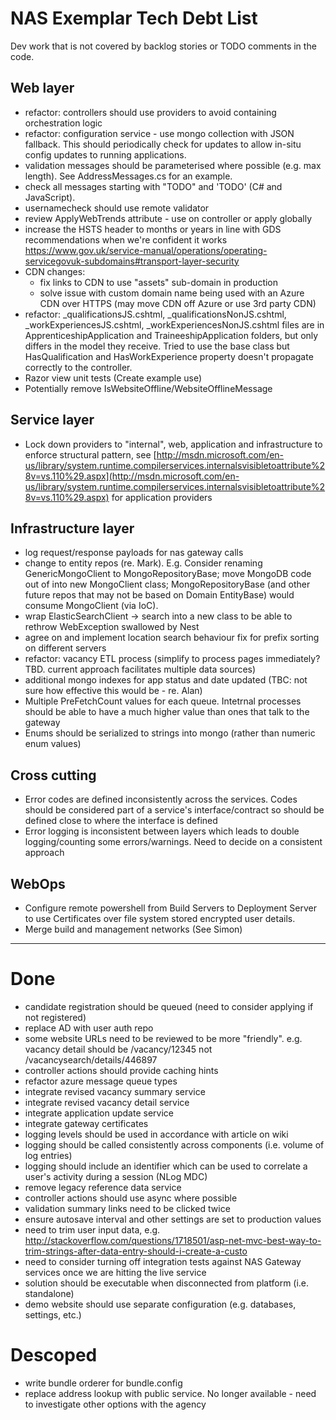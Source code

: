 # NAS Exemplar Tech Debt List #

Dev work that is not covered by backlog stories or TODO comments in the code. 

## Web layer ##

- refactor: controllers should use providers to avoid containing orchestration logic
- refactor: configuration service - use mongo collection with JSON fallback. This should periodically check for updates to allow in-situ config updates to running applications.
- validation messages should be parameterised where possible (e.g. max length). See AddressMessages.cs for an example.
- check all messages starting with "TODO" and 'TODO' (C# and JavaScript).
- usernamecheck should use remote validator
- review ApplyWebTrends attribute - use on controller or apply globally  
- increase the HSTS header to months or years in line with GDS recommendations when we're confident it works https://www.gov.uk/service-manual/operations/operating-servicegovuk-subdomains#transport-layer-security
- CDN changes:
    - fix links to CDN to use "assets" sub-domain in production
    - solve issue with custom domain name being used with an Azure CDN over HTTPS (may move CDN off Azure or use 3rd party CDN)
- refactor: _qualificationsJS.cshtml, _qualificationsNonJS.cshtml, _workExperiencesJS.cshtml, _workExperiencesNonJS.cshtml files are in ApprenticeshipApplication and TraineeshipApplication folders, but only differs in the model they receive. Tried to use the base class but HasQualification and HasWorkExperience property doesn't propagate correctly to the controller.
- Razor view unit tests (Create example use)
- Potentially remove IsWebsiteOffline/WebsiteOfflineMessage

## Service layer ##

- Lock down providers to "internal", web, application and infrastructure to enforce structural pattern, see [http://msdn.microsoft.com/en-us/library/system.runtime.compilerservices.internalsvisibletoattribute%28v=vs.110%29.aspx](http://msdn.microsoft.com/en-us/library/system.runtime.compilerservices.internalsvisibletoattribute%28v=vs.110%29.aspx) for application providers

## Infrastructure layer ##

- log request/response payloads for nas gateway calls
- change to entity repos (re. Mark). E.g. Consider renaming GenericMongoClient to MongoRepositoryBase; move MongoDB code out of into new MongoClient class; MongoRepositoryBase (and other future repos that may not be based on Domain EntityBase) would consume MongoClient (via IoC).
- wrap ElasticSearchClient -> search into a new class to be able to rethrow WebException swallowed by Nest
- agree on and implement location search behaviour fix for prefix sorting on different servers
- refactor: vacancy ETL process (simplify to process pages immediately? TBD. current approach facilitates multiple data sources)
- additional mongo indexes for app status and date updated (TBC: not sure how effective this would be - re. Alan)
- Multiple PreFetchCount values for each queue. Intetrnal processes should be able to have a much higher value than ones that talk to the gateway
- Enums should be serialized to strings into mongo (rather than numeric enum values)

## Cross cutting ##

- Error codes are defined inconsistently across the services. Codes should be considered part of a service's interface/contract so should be defined close to where the interface is defined
- Error logging is inconsistent between layers which leads to double logging/counting some errors/warnings. Need to decide on a consistent approach

## WebOps

- Configure remote powershell from Build Servers to Deployment Server to use Certificates over file system stored encrypted user details.   
- Merge build and management networks (See Simon)


----------

# Done #

- candidate registration should be queued (need to consider applying if not registered)
- replace AD with user auth repo
- some website URLs need to be reviewed to be more "friendly". e.g. vacancy detail should be /vacancy/12345 not /vacancysearch/details/446897
- controller actions should provide caching hints
- refactor azure message queue types
- integrate revised vacancy summary service
- integrate revised vacancy detail service
- integrate application update service
- integrate gateway certificates
- logging levels should be used in accordance with article on wiki
- logging should be called consistently across components (i.e. volume of log entries)
- logging should include an identifier which can be used to correlate a user's activity during a session (NLog MDC)
- remove legacy reference data service
- controller actions should use async where possible
- validation summary links need to be clicked twice
- ensure autosave interval and other settings are set to production values
- need to trim user input data, e.g. http://stackoverflow.com/questions/1718501/asp-net-mvc-best-way-to-trim-strings-after-data-entry-should-i-create-a-custo
- need to consider turning off integration tests against NAS Gateway services once we are hitting the live service
- solution should be executable when disconnected from platform (i.e. standalone)
- demo website should use separate configuration (e.g. databases, settings, etc.)

# Descoped #

- write bundle orderer for bundle.config
- replace address lookup with public service. No longer available - need to investigate other options with the agency
